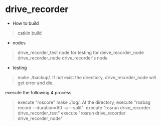 # drive_recorder

- How to build
>catkin build

- nodes
>drive_recorder_test
  node for testing for deive_recorder_node
>drive_recorder_node
  drive_recorder's node

- testing
>make ./backup/. If not exist the directiory, drive_recorder_node will get error and die.

execute the following 4 process.
>execute "roscore"
>make ./log/. 
 At the directory, execute "rosbag record --duration=60  -a --split".
>execute "rosrun drive_recorder drive_recorder_test"
>execute "rosrun drive_recorder drive_recorder_node"


